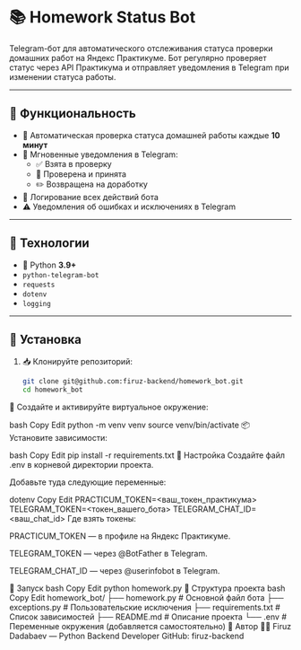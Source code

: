 # 📚 Homework Status Bot

Telegram-бот для автоматического отслеживания статуса проверки домашних работ на Яндекс Практикуме. Бот регулярно проверяет статус через API Практикума и отправляет уведомления в Telegram при изменении статуса работы.

---

## 📌 Функциональность

- 📡 Автоматическая проверка статуса домашней работы каждые **10 минут**
- 📲 Мгновенные уведомления в Telegram:
  - ✅ Взята в проверку
  - 🎉 Проверена и принята
  - ✏️ Возвращена на доработку
- 📝 Логирование всех действий бота
- ⚠️ Уведомления об ошибках и исключениях в Telegram

---

## 📌 Технологии

- 🐍 Python **3.9+**
- `python-telegram-bot`
- `requests`
- `dotenv`
- `logging`

---

## 📌 Установка

1. 📥 Клонируйте репозиторий:

   ```bash
   git clone git@github.com:firuz-backend/homework_bot.git
   cd homework_bot
🐍 Создайте и активируйте виртуальное окружение:

bash
Copy
Edit
python -m venv venv
source venv/bin/activate
📦 Установите зависимости:

bash
Copy
Edit
pip install -r requirements.txt
📌 Настройка
Создайте файл .env в корневой директории проекта.

Добавьте туда следующие переменные:

dotenv
Copy
Edit
PRACTICUM_TOKEN=<ваш_токен_практикума>
TELEGRAM_TOKEN=<токен_вашего_бота>
TELEGRAM_CHAT_ID=<ваш_chat_id>
Где взять токены:

PRACTICUM_TOKEN — в профиле на Яндекс Практикуме.

TELEGRAM_TOKEN — через @BotFather в Telegram.

TELEGRAM_CHAT_ID — через @userinfobot в Telegram.

📌 Запуск
bash
Copy
Edit
python homework.py
📌 Структура проекта
bash
Copy
Edit
homework_bot/
├── homework.py         # Основной файл бота
├── exceptions.py       # Пользовательские исключения
├── requirements.txt    # Список зависимостей
├── README.md           # Описание проекта
└── .env                # Переменные окружения (добавляется самостоятельно)
📌 Автор
👨‍💻 Firuz Dadabaev — Python Backend Developer
GitHub: firuz-backend